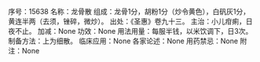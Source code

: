 序号：15638
名称：龙骨散
组成：龙骨1分，胡粉1分（炒令黄色），白矾灰1分，黄连半两（去须，锉碎，微炒）。
出处：《圣惠》卷九十三。
主治：小儿疳痢，日夜不止。
加减：None
功效：None
用法用量：每服半钱，以米饮调下，日3次。
制备方法：上为细散。
临床应用：None
各家论述：None
用药禁忌：None
附注：None
